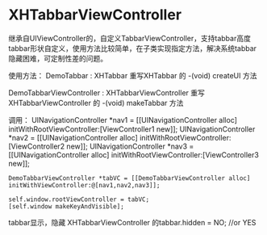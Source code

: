 # XHTabbarViewController
继承自UIViewController的，自定义TabbarViewController，支持tabbar高度 tabbar形状自定义，使用方法比较简单，在子类实现指定方法，解决系统tabbar隐藏困难，可定制性差的问题。

使用方法：
DemoTabbar : XHTabbar
重写XHTabbar 的 -(void) createUI 方法

DemoTabbarViewController : XHTabbarViewController
重写XHTabbarViewController 的 -(void) makeTabbar 方法

调用：
    UINavigationController *nav1 = [[UINavigationController alloc] initWithRootViewController:[ViewController1 new]];
    UINavigationController *nav2 = [[UINavigationController alloc] initWithRootViewController:[ViewController2 new]];
    UINavigationController *nav3 = [[UINavigationController alloc] initWithRootViewController:[ViewController3 new]];
    
    DemoTabbarViewController *tabVC = [[DemoTabbarViewController alloc] initWithViewController:@[nav1,nav2,nav3]];
    
    self.window.rootViewController = tabVC;
    [self.window makeKeyAndVisible];
    

tabbar显示，隐藏
XHTabbarViewController 的tabbar.hidden = NO; //or YES

